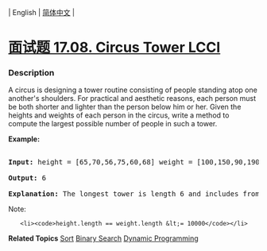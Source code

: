 | English | [简体中文](README.md) |

# [面试题 17.08. Circus Tower LCCI](https://leetcode-cn.com/problems/circus-tower-lcci)
 ### Description
<p>A circus is designing a tower routine consisting of people standing atop one anoth&shy;er&#39;s shoulders. For practical and aesthetic reasons, each person must be both shorter and lighter than the person below him or her. Given the heights and weights of each person in the circus, write a method to compute the largest possible number of people in such a tower.</p>

<p><strong>Example: </strong></p>

<pre>
<strong>Input: </strong>height = [65,70,56,75,60,68] weight = [100,150,90,190,95,110]
<strong>Output: </strong>6
<strong>Explanation: </strong>The longest tower is length 6 and includes from top to bottom: (56,90), (60,95), (65,100), (68,110), (70,150), (75,190)</pre>

<p>Note:</p>

<ul>
	<li><code>height.length == weight.length &lt;= 10000</code></li>
</ul>

**Related Topics**  [Sort](https://leetcode-cn.com/tag/sort) [Binary Search](https://leetcode-cn.com/tag/binary-search) [Dynamic Programming](https://leetcode-cn.com/tag/dynamic-programming) 